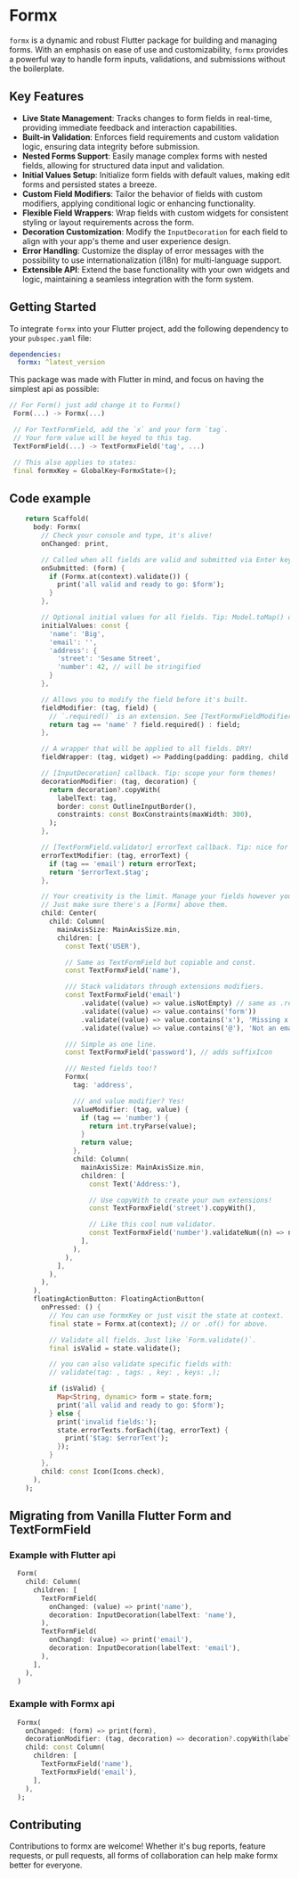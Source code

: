 # Formx

`formx` is a dynamic and robust Flutter package for building and managing forms. With an emphasis on ease of use and customizability, `formx` provides a powerful way to handle form inputs, validations, and submissions without the boilerplate.

## Key Features

- **Live State Management**: Tracks changes to form fields in real-time, providing immediate feedback and interaction capabilities.
- **Built-in Validation**: Enforces field requirements and custom validation logic, ensuring data integrity before submission.
- **Nested Forms Support**: Easily manage complex forms with nested fields, allowing for structured data input and validation.
- **Initial Values Setup**: Initialize form fields with default values, making edit forms and persisted states a breeze.
- **Custom Field Modifiers**: Tailor the behavior of fields with custom modifiers, applying conditional logic or enhancing functionality.
- **Flexible Field Wrappers**: Wrap fields with custom widgets for consistent styling or layout requirements across the form.
- **Decoration Customization**: Modify the `InputDecoration` for each field to align with your app's theme and user experience design.
- **Error Handling**: Customize the display of error messages with the possibility to use internationalization (i18n) for multi-language support.
- **Extensible API**: Extend the base functionality with your own widgets and logic, maintaining a seamless integration with the form system.

## Getting Started

To integrate `formx` into your Flutter project, add the following dependency to your `pubspec.yaml` file:

```yaml
dependencies:
  formx: ^latest_version
```

This package was made with Flutter in mind, and focus on having the simplest api as possible:

```dart
// For Form() just add change it to Formx()
 Form(...) -> Formx(...)

 // For TextFormField, add the `x` and your form `tag`. 
 // Your form value will be keyed to this tag.
 TextFormField(...) -> TextFormxField('tag', ...)

 // This also applies to states:
 final formxKey = GlobalKey<FormxState>();
```

## Code example

```dart
    return Scaffold(
      body: Formx(
        // Check your console and type, it's alive!
        onChanged: print,

        // Called when all fields are valid and submitted via Enter key or .submit().
        onSubmitted: (form) {
          if (Formx.at(context).validate()) {
            print('all valid and ready to go: $form');
          }
        },

        // Optional initial values for all fields. Tip: Model.toMap() or autofill.
        initialValues: const {
          'name': 'Big',
          'email': '',
          'address': {
            'street': 'Sesame Street',
            'number': 42, // will be stringified
          }
        },

        // Allows you to modify the field before it's built.
        fieldModifier: (tag, field) {
          // `.required()` is an extension. See [TextFormxFieldModifiers]
          return tag == 'name' ? field.required() : field;
        },

        // A wrapper that will be applied to all fields. DRY!
        fieldWrapper: (tag, widget) => Padding(padding: padding, child: widget),

        // [InputDecoration] callback. Tip: scope your form themes!
        decorationModifier: (tag, decoration) {
          return decoration?.copyWith(
            labelText: tag,
            border: const OutlineInputBorder(),
            constraints: const BoxConstraints(maxWidth: 300),
          );
        },

        // [TextFormField.validator] errorText callback. Tip: nice for i18n key.
        errorTextModifier: (tag, errorText) {
          if (tag == 'email') return errorText;
          return '$errorText.$tag';
        },

        // Your creativity is the limit. Manage your fields however you want.
        // Just make sure there's a [Formx] above them.
        child: Center(
          child: Column(
            mainAxisSize: MainAxisSize.min,
            children: [
              const Text('USER'),

              // Same as TextFormField but copiable and const.
              const TextFormxField('name'),

              /// Stack validators through extensions modifiers.
              const TextFormxField('email')
                  .validate((value) => value.isNotEmpty) // same as .required()
                  .validate((value) => value.contains('form'))
                  .validate((value) => value.contains('x'), 'Missing x')
                  .validate((value) => value.contains('@'), 'Not an email'),

              /// Simple as one line.
              const TextFormxField('password'), // adds suffixIcon

              /// Nested fields too!?
              Formx(
                tag: 'address',

                /// and value modifier? Yes!
                valueModifier: (tag, value) {
                  if (tag == 'number') {
                    return int.tryParse(value);
                  }
                  return value;
                },
                child: Column(
                  mainAxisSize: MainAxisSize.min,
                  children: [
                    const Text('Address:'),

                    // Use copyWith to create your own extensions!
                    const TextFormxField('street').copyWith(),

                    // Like this cool num validator.
                    const TextFormxField('number').validateNum((n) => n < 100),
                  ],
                ),
              ),
            ],
          ),
        ),
      ),
      floatingActionButton: FloatingActionButton(
        onPressed: () {
          // You can use formxKey or just visit the state at context.
          final state = Formx.at(context); // or .of() for above.

          // Validate all fields. Just like `Form.validate()`.
          final isValid = state.validate();

          // you can also validate specific fields with:
          // validate(tag: , tags: , key: , keys: ,);

          if (isValid) {
            Map<String, dynamic> form = state.form;
            print('all valid and ready to go: $form');
          } else {
            print('invalid fields:');
            state.errorTexts.forEach((tag, errorText) {
              print('$tag: $errorText');
            });
          }
        },
        child: const Icon(Icons.check),
      ),
    );
```

## Migrating from Vanilla Flutter Form and TextFormField

### Example with Flutter api

```dart
  Form(
    child: Column(
      children: [
        TextFormField(
          onChanged: (value) => print('name'),
          decoration: InputDecoration(labelText: 'name'),
        ),
        TextFormField(
          onChangd: (value) => print('email'),
          decoration: InputDecoration(labelText: 'email'),
        ),
      ],
    ),
  )
```

### Example with Formx api

```dart
  Formx(
    onChanged: (form) => print(form),
    decorationModifier: (tag, decoration) => decoration?.copyWith(labelText: tag),
    child: const Column(
      children: [
        TextFormxField('name'),
        TextFormxField('email'),
      ],
    ),
  );
```

## Contributing

Contributions to formx are welcome! Whether it's bug reports, feature requests, or pull requests, all forms of collaboration can help make formx better for everyone.
